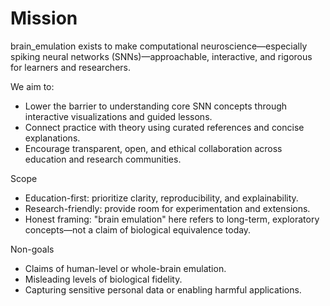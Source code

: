 # Mission

brain_emulation exists to make computational neuroscience—especially spiking neural networks (SNNs)—approachable, interactive, and rigorous for learners and researchers.

We aim to:
- Lower the barrier to understanding core SNN concepts through interactive visualizations and guided lessons.
- Connect practice with theory using curated references and concise explanations.
- Encourage transparent, open, and ethical collaboration across education and research communities.

Scope
- Education-first: prioritize clarity, reproducibility, and explainability.
- Research-friendly: provide room for experimentation and extensions.
- Honest framing: "brain emulation" here refers to long-term, exploratory concepts—not a claim of biological equivalence today.

Non-goals
- Claims of human-level or whole-brain emulation.
- Misleading levels of biological fidelity.
- Capturing sensitive personal data or enabling harmful applications.